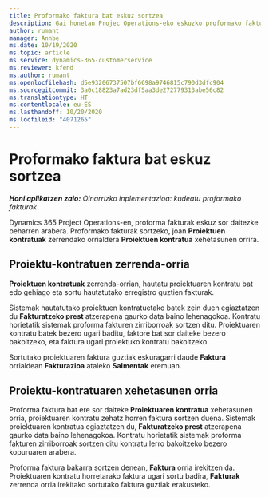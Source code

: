```yaml
---
title: Proformako faktura bat eskuz sortzea
description: Gai honetan Projec Operations-eko eskuzko proformako fakturak sortzeari buruzko informazioa eskaintzen du.
author: rumant
manager: Annbe
ms.date: 10/19/2020
ms.topic: article
ms.service: dynamics-365-customerservice
ms.reviewer: kfend
ms.author: rumant
ms.openlocfilehash: d5e93206737507bf6698a9746815c790d3dfc904
ms.sourcegitcommit: 3a0c18823a7ad23df5aa3de272779313abe56c82
ms.translationtype: HT
ms.contentlocale: eu-ES
ms.lasthandoff: 10/20/2020
ms.locfileid: "4071265"
---
```

# <a name="creating-a-manual-proforma-invoice"></a>Proformako faktura bat eskuz sortzea

_**Honi aplikatzen zaio:** Oinarrizko inplementazioa: kudeatu proformako fakturak_

Dynamics 365 Project Operations-en, proforma fakturak eskuz sor daitezke beharren arabera. Proformako fakturak sortzeko, joan **Proiektuen kontratuak** zerrendako orrialdera **Proiektuen kontratua** xehetasunen orrira.

##  <a name="project-contracts-list-page"></a>Proiektu-kontratuen zerrenda-orria

**Proiektuen kontratuak** zerrenda-orrian, hautatu proiektuaren kontratu bat edo gehiago eta sortu hautatutako erregistro guztien fakturak.

Sistemak hautatutako proiektuen kontratuetako batek zein duen egiaztatzen du **Fakturatzeko prest** atzerapena gaurko data baino lehenagokoa. Kontratu horietatik sistemak proforma fakturen zirriborroak sortzen ditu. Proiektuaren kontratu batek bezero ugari baditu, faktore bat sor daiteke bezero bakoitzeko, eta faktura ugari proiektuko kontratu bakoitzeko.

Sortutako proiektuaren faktura guztiak eskuragarri daude **Faktura** orrialdean **Fakturazioa** ataleko **Salmentak** eremuan.

## <a name="project-contract-details-page"></a>Proiektu-kontratuaren xehetasunen orria

Proforma faktura bat ere sor daiteke **Proiektuaren kontratua** xehetasunen orria, proiektuaren kontratu zehatz horren faktura sortzen duena. Sistemak proiektuaren kontratua egiaztatzen du, **Fakturatzeko prest** atzerapena gaurko data baino lehenagokoa. Kontratu horietatik sistemak proforma fakturen zirriborroak sortzen ditu kontratu lerro bakoitzeko bezero kopuruaren arabera.

Proforma faktura bakarra sortzen denean, **Faktura** orria irekitzen da. Proiektuaren kontratu horretarako faktura ugari sortu badira, **Fakturak** zerrenda orria irekitako sortutako faktura guztiak erakusteko.
